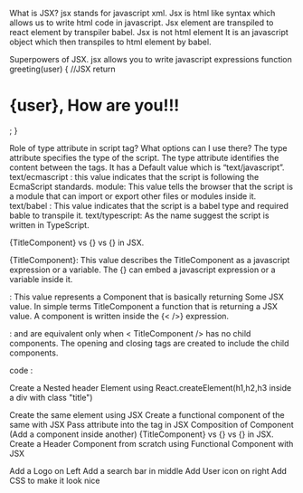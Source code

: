 What is JSX?
jsx stands for javascript xml. Jsx is html like syntax which allows us to write html code in javascript.
Jsx element are transpiled to react element by transpiler babel.
Jsx is not html element It is an javascript object which then transpiles to html element by babel.

Superpowers of JSX.
jsx allows you to write javascript expressions
function greeting(user) {
//JSX
return <h1>{user}, How are you!!!</h1>;
}

Role of type attribute in script tag? What options can I use there?
The type attribute specifies the type of the script. The type attribute identifies the content between the <script> and </script> tags. It has a Default value which is “text/javascript”.
text/ecmascript : this value indicates that the script is following the EcmaScript standards.
module: This value tells the browser that the script is a module that can import or export other files or modules inside it.
text/babel : This value indicates that the script is a babel type and required bable to transpile it.
text/typescript: As the name suggest the script is written in TypeScript.

{TitleComponent} vs {<TitleComponent/>} vs {<TitleComponent></TitleComponent>} in JSX.

{TitleComponent}: This value describes the TitleComponent as a javascript expression or a variable. The {} can embed a javascript expression or a variable inside it.

<TitleComponent/> : This value represents a Component that is basically returning Some JSX value. In simple terms TitleComponent a function that is returning a JSX value. A component is written inside the {< />} expression.

<TitleComponent></TitleComponent> : <TitleComponent /> and <TitleComponent></TitleComponent> are equivalent only when < TitleComponent /> has no child components. The opening and closing tags are created to include the child components.

code :

Create a Nested header Element using React.createElement(h1,h2,h3 inside a div with class "title")

Create the same element using JSX
Create a functional component of the same with JSX
Pass attribute into the tag in JSX
Composition of Component (Add a component inside another)
{TitleComponent} vs {<TitleComponent/>} vs {<TitleComponent></TitleComponent>} in JSX.
Create a Header Component from scratch using Functional Component with JSX

Add a Logo on Left
Add a search bar in middle
Add User icon on right
Add CSS to make it look nice
